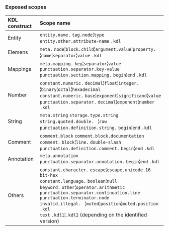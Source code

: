 ### Exposed scopes

  | KDL construct	| Scope name
  | :------------	| :----------
  | Entity       	| `entity.name.` `tag.node`¦`type` <br> `entity.other.attribute-name` `.kdl`
  | Elemens      	| `meta.` `node`¦`block.child`¦`argument.value`¦`property.` ` `¦`name`¦`separator`¦`value` `.kdl`
  | Mappings     	| `meta.mapping.` `key`¦`separator`¦`value` <br> `punctuation.separator.key-value` `punctuation.section.mapping.` `begin`¦`end` `.kdl`
  | Number       	| `constant.numeric.` `decimal`¦`float`¦`integer.` ` `¦`binary`¦`octal`¦`hexadecimal` <br> `constant.numeric.` `base`¦`exponent`¦`significand`¦`value`  <br> `punctuation.separator.` `decimal`¦`exponent`¦`number` `.kdl`
  | String       	| `meta.string` `storage.type.string` `string.quoted.double.` ` `¦`raw` <br> `punctuation.definition.string.` `begin`¦`end` `.kdl`
  | Comment      	| `comment.block` `comment.block.documentation` `comment.` `block`¦`line.` `double-slash` <br> `punctuation.definition.comment.` `begin`¦`end` `.kdl`
  | Annotation   	| `meta.annotation` `punctuation.separator.annotation.` `begin`¦`end` `.kdl`
  | Others       	| `constant.character.` `escape`¦`escape.unicode.16-bit-hex` <br> `constant.language.` `boolean`¦`null` <br> `keyword.` `other`¦`operator.arithmetic` `punctuation.separator.continuation.line` `punctuation.terminator.node` <br> `invalid.illegal.` ` `¦`muted`¦`position`¦`muted.position` `.kdl` <br> `text` `.kdl1`¦`.kdl2` (depending on the identified version)
